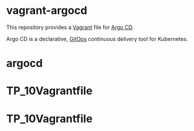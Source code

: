 # vagrant-argocd

This repository provides a [Vagrant](https://www.vagrantup.com/) file for [Argo CD](https://argoproj.github.io/argo-cd/).

Argo CD is a declarative, [GitOps](https://www.gitops.tech/) continuous delivery tool for Kubernetes.
# argocd
# TP_10Vagrantfile
# TP_10Vagrantfile
